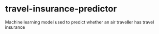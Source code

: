 # travel-insurance-predictor
Machine learning model used to predict whether an air traveller has travel insurance
